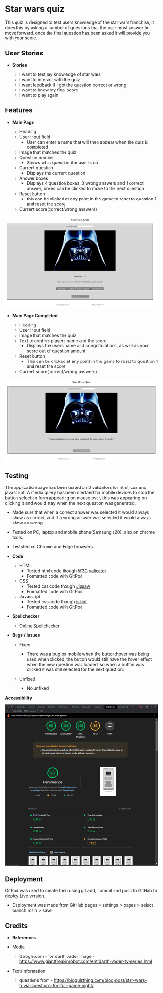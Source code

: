 # Star wars quiz

This quiz is designed to test users knowledge of the star wars franchise, it does this by asking a number of questions that the user must answer to move forward, once the final question has been asked it will provide you with your score.

## User Stories

- __Stories__

    - I want to test my knowledge of star wars
    - I want to interact with the quiz
    - I want feedback if i got the question correct or wrong
    - I want to know my final score
    - I want to play again

## Features

- __Main Page__

    - Heading
    - User input field
        - User can enter a name that will then appear when the quiz is completed
    - Image that matches the quiz
    - Question number
        - Shows what question the user is on
    - Current question
        - Displays the current question
    - Answer boxes
        - Displays 4 question boxes, 3 wrong answers and 1 correct answer, boxes can be clicked to move to the next question
    - Reset button
        - this can be clicked at any point in the game to reset to question 1 and reset the score
    - Current score(correct/wrong answers)

![Header](docs/wireframe/mainpage.PNG)

- __Main Page Completed__

    - Heading
    - User input field
    - Image that matches the quiz
    - Text to confirm players name and the score
        - Displays the users name and congratulations, as well as your score out of question amount
    - Reset button
        - This can be clicked at any point in the game to reset to question 1 and reset the score
    - Current score(correct/wrong answers)

![Header](docs/wireframe/maincompleted.PNG)


## Testing

The application/page has been tested on 3 validators for html, css and javascript. A media query has been crertaed for mobile devices to stop the button selection form appearing on mouse over, this was appearing on clicking it and would stay when the next question was generated.

- Made sure that when a correct answer was selected it would always show as correct, and if a wrong answer was selected it would always show as wrong.
- Tested on PC, laptop and mobile phone(Samsung s20), also on chrome tools.
- Teststed on Chrome and Edge browsers.

- __Code__

    - HTML
        - Tested html code though [W3C validator](https://validator.w3.org)
        - Formatted code with GitPod
    - CSS
         - Tested css code though [Jigsaw](https://jigsaw.w3.org/css-validator)
         - Formatted code with GitPod
    - Javascript
         - Tested css code though [jshint](https://jshint.com/)
         - Formatted code with GitPod

- __Spellchecker__

    - [Online Spellchecker](https://www.online-spellcheck.com/)

- __Bugs / Issues__

    - Fixed
        - There was a bug on mobile when the button:hover was being used when clicked, the button would still have the hover effect when the new question was loaded, so when a button was clicked it was still selected for the next question.

    - Unfixed
        - No unfixed

__Accessibility__

![Performance](docs/wireframe/lighthouse.PNG)

## Deployment

GitPod was used to create then using git add, commit and push to GitHub to deploy [Live version](https://seaniboy2009.github.io/Project2/).

 - Deployment was made from GitHub pages > settings > pages > select branch:main > save

## Credits

- __References__

- Media
    - Google.com - for darth vader image - https://www.giantfreakinrobot.com/ent/darth-vader-tv-series.html

- Text/Information
    - questions from - https://bigquizthing.com/blog-post/star-wars-trivia-questions-for-fun-game-night/